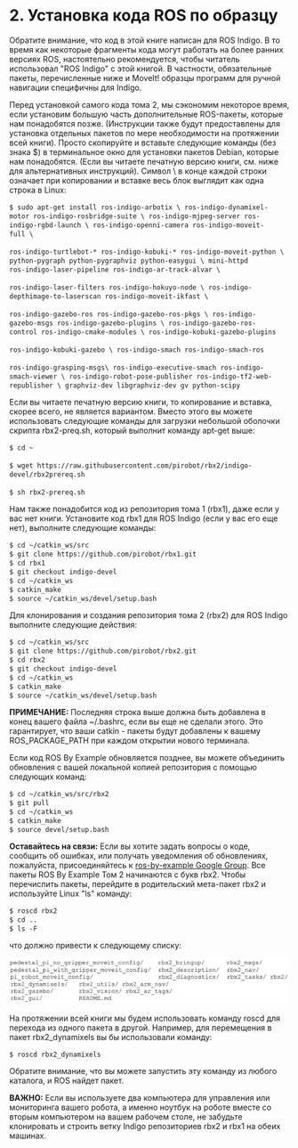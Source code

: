 # 2. Установка кода ROS по образцу

Обратите внимание, что код в этой книге написан для ROS Indigo. В то время как некоторые фрагменты кода могут работать на более ранних версиях ROS, настоятельно рекомендуется, чтобы читатель использовал "ROS Indigo" с этой книгой. В частности, обязательные пакеты, перечисленные ниже и MoveIt! образцы программ для ручной навигации специфичны для Indigo. 

Перед установкой самого кода тома 2, мы сэкономим некоторое время, если установим большую часть дополнительные ROS-пакеты, которые нам понадобятся позже. \(Инструкции также будут предоставлены для установка отдельных пакетов по мере необходимости на протяжении всей книги\). Просто скопируйте и вставьте следующие команды \(без знака $\) в терминальное окно для установки пакетов Debian, которые нам понадобятся. \(Если вы читаете печатную версию книги, см. ниже для альтернативных инструкций\). Символ \ в конце каждой строки означает при копировании и вставке весь блок выглядит как одна строка в Linux:

```text
$ sudo apt-get install ros-indigo-arbotix \ ros-indigo-dynamixel-
motor ros-indigo-rosbridge-suite \ ros-indigo-mjpeg-server ros-
indigo-rgbd-launch \ ros-indigo-openni-camera ros-indigo-moveit-
full \

ros-indigo-turtlebot-* ros-indigo-kobuki-* ros-indigo-moveit-python \
python-pygraph python-pygraphviz python-easygui \ mini-httpd
ros-indigo-laser-pipeline ros-indigo-ar-track-alvar \

ros-indigo-laser-filters ros-indigo-hokuyo-node \ ros-indigo-
depthimage-to-laserscan ros-indigo-moveit-ikfast \

ros-indigo-gazebo-ros ros-indigo-gazebo-ros-pkgs \ ros-indigo-
gazebo-msgs ros-indigo-gazebo-plugins \ ros-indigo-gazebo-ros-
control ros-indigo-cmake-modules \ ros-indigo-kobuki-gazebo-plugins

ros-indigo-kobuki-gazebo \ ros-indigo-smach ros-indigo-smach-ros

ros-indigo-grasping-msgs\ ros-indigo-executive-smach ros-indigo-
smach-viewer \ ros-indigo-robot-pose-publisher ros-indigo-tf2-web-
republisher \ graphviz-dev libgraphviz-dev gv python-scipy
```

Если вы читаете печатную версию книги, то копирование и вставка, скорее всего, не является вариантом. Вместо этого вы можете использовать следующие команды для загрузки небольшой оболочки скрипта rbx2-preq.sh, который выполнит команду apt-get выше:

```text
$ cd ~

$ wget https://raw.githubusercontent.com/pirobot/rbx2/indigo-
devel/rbx2prereq.sh

$ sh rbx2-prereq.sh
```

Нам также понадобится код из репозитория тома 1 \(rbx1\), даже если у вас нет книги. Установите код rbx1 для ROS Indigo \(если у вас его еще нет\), выполните следующие команды:

```text
$ cd ~/catkin_ws/src
$ git clone https://github.com/pirobot/rbx1.git
$ cd rbx1
$ git checkout indigo-devel
$ cd ~/catkin_ws
$ catkin_make
$ source ~/catkin_ws/devel/setup.bash
```

Для клонирования и создания репозитория тома 2 \(rbx2\) для ROS Indigo выполните следующие действия:

```text
$ cd ~/catkin_ws/src
$ git clone https://github.com/pirobot/rbx2.git
$ cd rbx2
$ git checkout indigo-devel
$ cd ~/catkin_ws
$ catkin_make
$ source ~/catkin_ws/devel/setup.bash
```

**ПРИМЕЧАНИЕ:** Последняя строка выше должна быть добавлена в конец вашего файла ~/.bashrc, если вы еще не сделали этого. Это гарантирует, что ваши catkin - пакеты будут добавлены к вашему ROS\_PACKAGE\_PATH при каждом открытии нового терминала. 

Если код ROS By Example обновляется позднее, вы можете объединить обновления с вашей локальной копией репозитория с помощью следующих команд:

```text
$ cd ~/catkin_ws/src/rbx2
$ git pull
$ cd ~/catkin_ws
$ catkin_make
$ source devel/setup.bash
```

**Оставайтесь на связи:** Если вы хотите задать вопросы о коде, сообщить об ошибках, или получать уведомления об обновлениях, пожалуйста, присоединяйтесь к [ros-by-example Google Group](https://groups.google.com/forum/#!forum/ros-by-example). Все пакеты ROS By Example Том 2 начинаются с букв rbx2. Чтобы перечислить пакеты, перейдите в родительский мета-пакет rbx2 и используйте Linux "ls" команду:

```text
$ roscd rbx2
$ cd ..
$ ls -F
```

что должно привести к следующему списку:

![](.gitbook/assets/izobrazhenie%20%288%29.png)

На протяжении всей книги мы будем использовать команду roscd для перехода из одного пакета в другой. Например, для перемещения в пакет rbx2\_dynamixels вы бы использовали команду:

```text
$ roscd rbx2_dynamixels
```

Обратите внимание, что вы можете запустить эту команду из любого каталога, и ROS найдет пакет.

**ВАЖНО:** Если вы используете два компьютера для управления или мониторинга вашего робота, а именно ноутбук на роботе вместе со вторым компьютером на вашем рабочем столе, не забудьте клонировать и строить ветку Indigo репозиториев rbx2 и rbx1 на обеих машинах.

